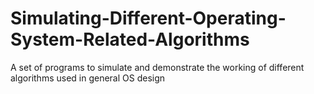 # Simulating-Different-Operating-System-Related-Algorithms
A set of programs to simulate and demonstrate the working of different algorithms used in general OS design
